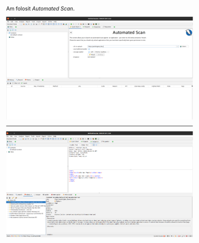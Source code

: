 Am folosit *Automated Scan*.

<div style="text-align: center;">
  <img src="./assets/ex5/zap1.png">
</div>

---

<div style="text-align: center;">
  <img src="./assets/ex5/zap-result.png">
</div>